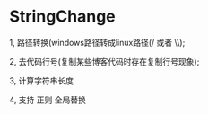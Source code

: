 StringChange
============



1, 路径转换(windows路径转成linux路径(/  或者 \\\\);

2, 去代码行号(复制某些博客代码时存在复制行号现象);

3, 计算字符串长度

4, 支持 正则 全局替换
